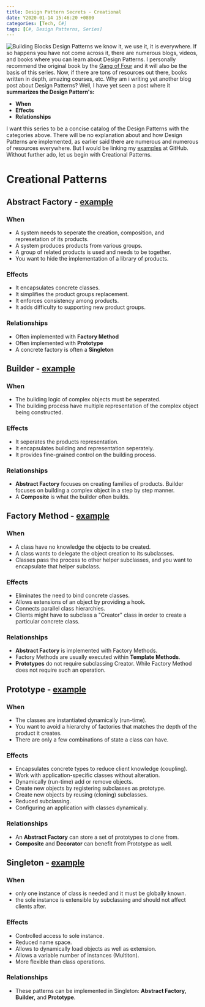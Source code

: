 ```yaml
---
title: Design Pattern Secrets - Creational
date: Y2020-01-14 15:46:20 +0800
categories: [Tech, C#]
tags: [C#, Design Patterns, Series]
---
```


![Building Blocks](https://drive.google.com/uc?export=view&id=18b0G0agdx-vBMgL23EKEIbSE7LqA9iph)
Design Patterns we know it, we use it, it is everywhere. If so happens you have not come across it, there are numerous blogs, videos, and books where you can learn about Design Patterns. I personally recommend the original book by the [Gang of Four](https://www.amazon.com/Design-Patterns-Elements-Reusable-Object-Oriented/dp/0201633612) and it will also be the basis of this series. Now, if there are tons of resources out there, books written in depth, amazing courses, etc. Why am i writing yet another blog post about Design Patterns? Well, I have yet seen a post where it __summarizes the Design Pattern's:__
- __When__
- __Effects__
- __Relationships__

I want this series to be a concise catalog of the Design Patterns with the categories above. There will be no explanation about and how Design Patterns are implemented, as earlier said there are numerous and numerous of resources everywhere. But I would be linking my [examples](http://github.com/ianescober/designpatterns) at GitHub. Without further ado, let us begin with Creational Patterns.

# Creational Patterns
## Abstract Factory - [example](https://github.com/IanEscober/DesignPatterns/tree/master/src/AbstractFactory)
### When
- A system needs to seperate the creation, composition, and represetation of its products.
- A system produces products from various groups.
- A group of related products is used and needs to be together.
- You want to hide the implementation of a library of products.

### Effects
- It encapsulates concrete classes.
- It simplifies the product groups replacement.
- It enforces consistency among products.
- It adds difficulty to supporting new product groups.

### Relationships
- Often implemented with __Factory Method__
- Often implemented with __Prototype__
- A concrete factory is often a __Singleton__

## Builder - [example](https://github.com/IanEscober/DesignPatterns/tree/master/src/Builder)
### When
- The building logic of complex objects must be seperated.
- The building process have multiple representation of the complex object being constructed.

### Effects
- It seperates the products representation.
- It encapsulates building and representation seperately.
- It provides fine-grained control on the building process.

### Relationships
- __Abstract Factory__ focuses on creating families of products. Builder focuses on building a complex object in a step by step manner.
- A __Composite__ is what the builder often builds.

## Factory Method - [example](https://github.com/IanEscober/DesignPatterns/tree/master/src/FactoryMethod)
### When
- A class have no knowledge the objects to be created.
- A class wants to delegate the object creation to its subclasses.
- Classes pass the process to other helper subclasses, and you want to encapsulate that helper subclass.

### Effects
- Eliminates the need to bind concrete classes.
- Allows extensions of an object by providing a hook.
- Connects parallel class hierarchies.
- Clients might have to subclass a "Creator" class in order to create a particular concrete class.

### Relationships
- __Abstract Factory__ is implemented with Factory Methods.
- Factory Methods are usually executed within __Template Methods__.
- __Prototypes__ do not require subclassing Creator. While Factory Method does not require such an operation.

## Prototype - [example](https://github.com/IanEscober/DesignPatterns/tree/master/src/Prototype)
### When
- The classes are instantiated dynamically (run-time).
- You want to avoid a hierarchy of factories that matches the depth of the product it creates.
- There are only a few combinations of state a class can have.

### Effects
- Encapsulates concrete types to reduce client knowledge (coupling).
- Work with application-specific classes without alteration.
- Dynamically (run-time) add or remove objects.
- Create new objects by registering subclasses as prototype. 
- Create new objects by reusing (cloning) subclasses. 
- Reduced subclassing.
- Configuring an application with classes dynamically.

### Relationships
- An __Abstract Factory__ can store a set of prototypes to clone from.
- __Composite__ and __Decorator__ can benefit from Prototype as well.

## Singleton - [example](https://github.com/IanEscober/DesignPatterns/tree/master/src/Singleton)
### When
- only one instance of class is needed and it must be globally known.
- the sole instance is extensible by subclassing and should not affect clients after.

### Effects
- Controlled access to sole instance.
- Reduced name space.
- Allows to dynamically load objects as well as extension.
- Allows a variable number of instances (Multiton).
- More flexible than class operations.

### Relationships
- These patterns can be implemented in Singleton: __Abstract Factory, Builder,__ and __Prototype__.